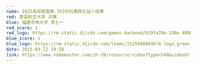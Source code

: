```yaml
---
name: 2025高校联盟赛-3V3对抗赛西北站小组赛
red: 南昌航空大学 洪鹰
blue: 福建农林大学 零七一
red_score: 1
red_logo: https://rm-static.djicdn.com/games-backend/b19fa70e-130e-4890-b030-924fe9a2493d?x-oss-process=image/resize,h_64,m_lfit
blue_score: 1
blue_logo: https://rm-static.djicdn.com/teams/1525698804678-logo_green_800x800.png?x-oss-process=image/resize,h_64,m_lfit
date: 2025-03-22 19:50
link: https://www.robomaster.com/zh-CN/resource/video?type=548&videoUrl=https%3A%2F%2Fvod.robomaster.com%2Fvideo%2F2f595d25-195bdd7266d-0006-a66d-d2f-76fb4.mp4&zoneType=548
---
```

